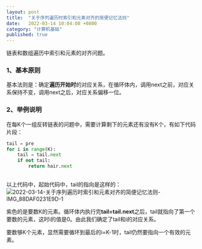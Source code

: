 ```yaml
---
layout: post
title:  "关于序列遍历时索引和元素对齐的简便记忆法则"
date:   2022-03-14 10:04:08 +0800
category: "计算机基础"
published: true
---
```


链表和数组遍历中索引和元素的对齐问题。


<!--more-->

### 1、基本原则

基本法则是：确定**遍历开始时**的对应关系，在循环体内，调用next之前，对应关系保持不变，调用next之后，对应关系偏移一位。

### 2、举例说明

在每K个一组反转链表的问题中，需要计算剩下的元素还有没有K个，有如下代码片段：
```python
tail = pre
for i in range(K):
    tail = tail.next
    if not tail:
        return hair.next
    
```
以上代码中，起始代码中，tail的指向是这样的：
![2022-03-14-关于序列遍历时索引和元素对齐的简便记忆法则-IMG_88DAF0231E9D-1](https://cdn.jsdelivr.net/gh/liwenju0/blog_pictures@main/pics/2022-03-14-关于序列遍历时索引和元素对齐的简便记忆法则-IMG_88DAF0231E9D-1.jpeg)

紫色的是要数K的元素。循环体内执行完**tail=tail.next**之后，tail就指向了第一个要数的元素，这时i的值是0。由此我们确定了tail和i的对应关系。

要数够K个元素，显然需要循环到最后的i=K-1时，tail仍然要指向一个有效的元素。






